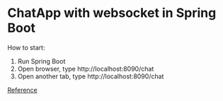 # ChatApp with websocket in Spring Boot
How to start:
1. Run Spring Boot
2. Open browser, type http://localhost:8090/chat
3. Open another tab, type http://localhost:8090/chat

[Reference](https://www.youtube.com/watch?v=U4lqTmFmbAM&list=PLx0khENz3eW8NBefDj3yKEAnErmRgJxtO)